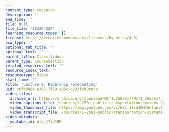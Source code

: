 ```yaml
---
content_type: resource
description: ''
end_time: ''
file: null
file_size: '183204229'
learning_resource_types: []
license: https://creativecommons.org/licenses/by-nc-sa/4.0/
ocw_type: ''
optional_tab_title: ''
optional_text: ''
parent_title: Class Videos
parent_type: CourseSection
related_resources_text: ''
resource_index_text: ''
resourcetype: Video
start_time: ''
title: 'Lecture 8: Ridership Forecasting'
uid: c6fbd494-e307-7f39-c05c-c233fbb0c0ca
video_files:
  archive_url: https://archive.org/download/MIT1.258JS17/MIT1_258JS17_lec08_300k.mp4
  video_captions_file: /courses/1-258j-public-transportation-systems-spring-2017/5f4d35044e5e5391ae2321036a7ecc96_Wlz_17id1BM.vtt
  video_thumbnail_file: https://img.youtube.com/vi/Wlz_17id1BM/default.jpg
  video_transcript_file: /courses/1-258j-public-transportation-systems-spring-2017/56f04c89bdf3228be175b3ec68660053_Wlz_17id1BM.pdf
video_metadata:
  youtube_id: Wlz_17id1BM
---
```

